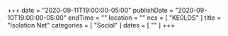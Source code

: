 +++
date = "2020-09-11T19:00:00-05:00"
publishDate = "2020-09-10T19:00:00-05:00"
endTime = ""
location = ""
ncs = [ "KE0LDS" ]
title = "Isolation Net"
categories = [ "Social" ]
dates = [ "" ]
+++
